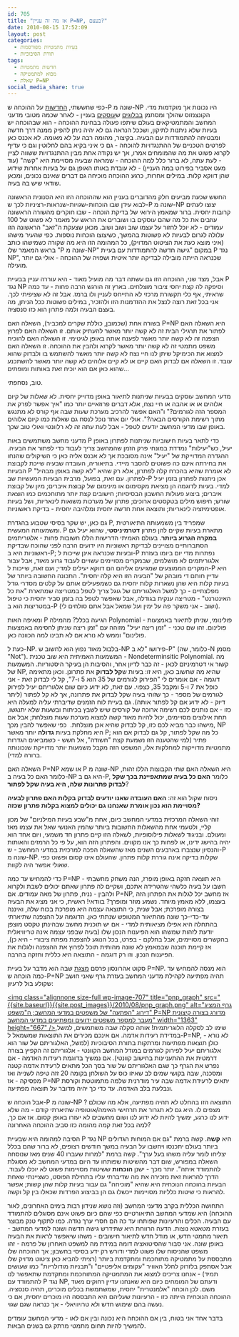 ```yaml
---
id: 705
title: "אז מה זה עניין P=NP, בעצם?"
date: 2010-08-15 17:52:09
layout: post
categories: 
  - בעיות מתמטיות מפורסמות
  - תורת הסיבוכיות
tags: 
  - חדשות מתמטיות
  - מבוא למתמטיקה
  - שאלת P=NP
social_media_share: true
---
```

כפי שחששתי, <a href="http://www.gadial.net/2010/08/10/breaking_news_p_vs_np_proof/">החדשות</a> על ההוכחה ש-P שונה מ-NP היו נכונות אך מוקדמות מדי. הקונצנזוס שהולך ומסתמן <a href="http://rjlipton.wordpress.com/2010/08/12/fatal-flaws-in-deolalikars-proof/">בבלוגים</a> ש<a href="http://scottaaronson.com/blog/?p=458">עוסקים</a> בעניין - לאחר שכמה מטובי מדעני המחשב והמתמטיקאים בעולם שיתפו פעולה בבחינת ההוכחה - הוא שבהוכחה יש בעיות שלא ניתנות לתיקון, ושככל הנראה גם לא יהיה ניתן להפיק ממנה דרך חדשה ומבטיחה להתמודדות עם הבעיה. בקיצור, מהומה רבה על לא מאומה. לא אכנס כאן לפרטים הטכניים של ההתנגדויות להוכחה - גם כי איני בקיא בהם לחלוטין וגם כי עדיף לקרוא פשוט את מה שהמומחים אמרו, אך יש נקודה אחת מבין ההתנגדויות ששווה לציין - לעת עתה, לא ברור כלל למה ההוכחה - שמראה שבעיה מסויימת היא "קשה" (עוד מעט אסביר בפירוט במה העניין) - לא עובדת באותו האופן גם על בעיות אחרות שידוע שהן דווקא קלות. במילים אחרות, כרגע ההוכחה מוכיחה גם דברים שאינם נכונים, ומכאן שודאי שיש בה בעיה.

החשש שכעת מביעים חלק מהדוברים בעניין הוא שההוכחה הזו היא הסנונית הראשונה לבוא עידן שבו הוכחות-שגויות-שנראות-רציניות לכך ש-P שונה מ-NP יצוצו לעתים קרובות יחסית. ברור שמאמץ הירואי של בדיקת הוכחה - שבו חוקרים מהשורה הראשונה עוזבים את כל מה שהם עוסקים בו ושוברים את הראש על מאמר לא פשוט של 100 עמודים - לא יוכל לחזור על עצמו שוב ושוב ושוב. מכאן שצעקת ה"זאב" הראשונה הזו עלולה לגרום לבעיות לא פשוטות בהמשך, כשיצוצו הוכחות נוספות. כפי שהעיר מישהו (איני מוצא כעת את הציטוט המדויק), כל המהומה הזו היא מה שקורה כשמישהו כותב בראש המאמר שלו "P שונה מ-NP" במקום "גישה חדשה להתמודדות עם בעיית P נגד NP", שכנראה הייתה מובילה לבדיקה יותר איטית ושפויה של ההוכחה - אולי גם יותר מועילה.

אבל, מצד שני, ההוכחה הזו גם עשתה דבר מה מועיל מאוד - היא עוררה עניין בבעיית P נגד NP וסיפקה לה קצת יחסי ציבור מוצלחים. בארץ זה הורגש הרבה פחות - עד כמה שראיתי, אף כלי תקשורת מרכזי לא התייחס לעניין ולו ברמז. אבל זה לא שציפיתי לכך. אני בכל זאת רוצה לנצל את ההזדמנות הזו ולהזכיר, במילים פשוטות ככל הניתן, מה בעצם הבעיה ולמה פתרון הוא כזו סנסציה.

בשורה אחת (שכמובן, כוללת שקרים למכביר), השאלה האם P=NP היא השאלה האם לפתור את תרגילי הבית זה לא קשה יותר מאשר להעתיק אותם. זו השאלה האם לפרוץ הצפנה זה לא קשה יותר מאשר לפענח אותה באופן לגיטימי. זו השאלה האם להוכיח משפט מתמטי זה לא קשה יותר מאשר לקרוא ולהבין את ההוכחה. זו השאלה האם למצוא את הכימיקל שיתן לנו חיי נצח לא קשה יותר מאשר להשתמש בו ולבדוק שהוא עובד. זו השאלה אם לבדוק האם קיים או לא קיים אלוהים לא קשה יותר מאשר להשתכנע שהוא כאן אם הוא יוכיח זאת באותות ומופתים...

טוב, נסחפתי.

מדעי המחשב עוסקים בבעיות שניתנות לתיאור באופן מדוייק יחסית. לא שאלות של קיום אלוהים או או אהבה או חיי נצח, אלא דברים פרוזאיים יותר כמו "איך אפשר לפרק את המספר הזה לגורמים?" ו"האם אפשר להרכיב מערכת שעות שבה אף קורס לא מתנגש מתוך רשימת הקורסים הבאה?". אולי יום אחד נוכל לנסח גם שאלות כמו קיום אלוהים באופן שבו מדעי המחשב יודעים לטפל - אבל לעת עתה זה לא רלוונטי ואולי טוב שכך.

מדעני מחשב משתמשים באות P כדי לתאר בעיות חישוביות שניתנות לפתרון באופן יעיל, כש"יעילות" נמדדת במונחי פרק הזמן שהמחשב צריך לעבוד כדי לפתור את הבעיה. ההגדרה המדוייקת של "יעיל" אינה מסובכת אך לא אכנס אליה כאן כי השיקולים שהנחו את בחירתה אינם כה פשוטים להסבר מיידי. בתיאוריה, העובדה שבעיה שייכת לקבוצת הבעיות P לא אומרת שהיא בהכרח קלה לפתרון, אלא רק שהיא "לא קשה באופן מבהיל" לפתרון. עם זאת, בפועל, מרבית הבעיות המעשיות שב-P אכן ניתנות לפתרון בזמן יעיל למדי. בעיות לדוגמה הן מציאת מקסימום או מינימום של קבוצת איברים; מיון של קבוצת איברים; ביצוע פעולות החשבון הבסיסיות; חישובים קצת יותר מתוחכמים כמו הוצאת שורש; חיפוש מילים בטקסטים ארוכים; פתרון של מערכות משואות לינאריות, ושל בעיות אופטימיזציה לינאריות; ותוצאה אחת חדשה יחסית ומלהיבה יחסית - בדיקת ראשוניות.

גם כאן, יש שקר בסיסי שטבוע בהגדרת P, שמפריד בין משמעותה התיאורטית ומשמעותה המעשית. P מתארת בעיות שקיים להן פתרון <strong>דטרמיניסטי</strong>, שהוא יעיל גם <strong>במקרה הגרוע ביותר</strong>. בעולם האמיתי הדרישות הללו חשובות פחות - אלגוריתמים הסתברותיים מצויינים לבדיקת ראשוניות היו ידועים הרבה לפני שהוכח שבדיקת ראשוניות היא ב-P; ובעיות שכנראה אינן שייכות ל-P נפתרות מדי יום ביומו בעזרת אלגוריתמים לא מושלמים, שבמקרים מסויימים עשויים לעבוד גרוע מאוד, אבל עבור המקרים הממוצעים שמגיעים אליהם הם דווקא יעילים למדי; ועם זאת, שייכות ל-P היא עדיין חותם די מובהק של "הבעיה הזו היא קלה יחסית". התכונה החשובה ביותר של בעיות קלות היא שהן נשארות קלות יחסית גם כשמפעילים אותם על קלטים מסדרי גודל מפלצתיים - כך למשל האלגוריתם של גוגל צריך לטפל במטריצה שמתארת "את כל האינטרנט" - מטריצה ענקית בגודלה, אבל שאפשר לטפל בה בזמן סביר יחסית כי טיפול במטריצות הוא ב-P (ושוב - אני משקר פה על ימין ועל שמאל אבל אתם סולחים לי).

ומאיפה האות P הגיעה בכלל? מהמילה Polynomial - פולינומי, שניתן לתיאור באמצעות פולינום. זהו שם טכני - "זמן ריצה יעיל" מזוהה עם "זמן ריצה שניתן לחסימה באמצעות פולינום" וממש לא נורא אם לא תבינו למה הכוונה כאן.

כעת ל-NP. בלבול מאוד נפוץ הוא לחשוב ש-NP פירושו "לא ב-P" (כלומר, שה-N מסמן "Not"). המשמעות האמיתית היא שוב טכנית - Nondeterminsitic Polynomial. מה קשור אי דטרמיניזם לכאן - זה כבר לדיון אחר, והסיבות הן בעיקר היסטוריות. המשמעות של NP, שהיא מה שחשוב כאן, היא זו: בעיות ש<strong>קל לבדוק</strong> את פתרונן. וכאן מתאימה דוגמה - אם אומרים לי "הפירוק לגורמים של 35 הוא 5 ו-7", קל לי לבדוק זאת - אני כופל את 7 ו-5 ומקבל 35, כצפוי. עם זאת, לא ידוע כיום שום אלגוריתם יעיל לפירוק לגורמים של מספר - כך שזוהי בעיה שקל לבדוק את פתרונה, אך לא קל לפתור (ליתר דיוק - לא ידוע אם קל לפתור אותה). גם בעיית לוח הזמנים שדיברתי עליה למעלה היא כזו - אם נותנים לכם רשימה ארוכה של קורסים שיש לשבץ בכיתות ובשעות שלא יתנגשו, תחת אילוצים מסויימים, יכול להיות מאוד קשה למצוא מערכת שעות מוצלחת; אבל אם מישהו כבר מביא לכם כזו, קל לבדוק שהיא אכן מוצלחת.  כפי שאפשר להבין מכך, NP היא מחלקת בעיות <strong>גדולה</strong> יותר מאשר P; כל מה שקל לפתור, קל גם לבדוק אם הוא פתיר (למי שהטענה הזו נשמעת קצת "חשודה", אל חשש - כשמביאים הגדרות מתמטיות מדוייקות למחלקות אלו, המשפט הזה מקבל משמעות יותר מדוייקת שנכונותה ברורה למדי).

השאלה האם P=NP או שמא P שונה מ-NP היא השאלה האם שתי הקבוצות הללו זהות, כלומר האם כל בעיה ב-NP היא גם ב-P, כלומר <strong>האם כל בעיה שמתאפיינת בכך שקל לבדוק פתרונות שלה, היא בעיה שקל לפתור</strong>?

ניסוח שקול הוא זה: <strong>האם העובדה שאנו יודעים לבדוק בקלות האם פתרון לבעיה מסויימת הוא נכון אומרת</strong> <strong>שאנחנו גם יכולים למצוא בקלות פתרון שכזה?</strong>

זוהי השאלה המרכזית במדעי המחשב כיום, אחת מ"שבע בעיות המילניום" של מכון קליי, ולטעמי אחת מהשאלות החשובות ביותר שהמין האנושי שאל את עצמו מאז ומעולם. ובניגוד לשאלות פילוסופיות, לשאלה הזו קיים פתרון חד משמעי, ויום אחד הוא יהיה בהישג ידינו, או לפחות כך אנו מקווים. והפתרון הזה הוא, על פי כל הרמזים והאותות והנסיון שנצברו בארבעים השנים מאז שהשאלה הפכה למרכזית במדעי המחשב - ש-P שונה מ-NP. שקלות בדיקה אינה גוררת קלות פתרון. שהעולם אינו קסום ופשוט כפי שאולי אפשר היה לקוות.

כדי להמחיש עד כמה P=NP היא תוצאה חזקה באופן מופרז, הנה משחק מחשבתי - חשבו על בעיה כלשהי שהטרידה אתכם, ושקיים לה פתרון שאתם יכולים לשבת ולקרוא ולהבין - נניח, פתרון של מאה עמודים. אם P=NP, אז מחשב יכל לגלות את הפתרון הזה בעצמו, ללא מאמץ מיוחד. נשמע מוזר ומופרך? בוודאי! ראשית, כי אני מציג את הבעיה בצורה מופרכת; אבל שנית, כי התוצאה עצמה היא מופרכת בכוח שלה, ואיננה עד-כדי-כך שונה מהתיאור המטופש שנתתי כאן. הדוגמה על ההצפנה שתיארתי בהתחלה היא אפילו מציאותית למדי - אם יש תוכנית מחשב שבהינתן טקסט מוצפן יודעת לזהות שמשהו הוא הפיענוח הנכון שלו (בעיה שבפני עצמה אינה טריוויאלית בהקשרים מסויימים, אבל בחלקם - בפרט, בכל הנוגע להצפנת מפתח ציבורי - היא כן), אז קיימת תוכנה שבמאמץ לא שונה מהותית תוכל לפרוץ את ההצפנה ולגלות את הפיענוח הנכון. וזו רק דוגמה - התוצאה היא כללית וחזקה בהרבה.

סקוט אהרונסון פרסם <a href="http://www.scottaaronson.com/talks/pvsnp.ppt">מצגת</a> שבה הוא מדבר על בעיית P=NP. הוא מנסה להמחיש עד כמה הוכחה ש-P=NP תהיה מפתיעה לקהילת מדעני המחשב בעזרת גרף שאני חושב שקולע בול לרעיון:

<a href="{{site.baseurl}}{{site.post_images}}/2010/08/pnp_graph.png"><img class="alignnone size-full wp-image-707" title="pnp_graph" src="{{site.baseurl}}{{site.post_images}}/2010/08/pnp_graph.png" alt="גרף המציג דירוג "הפתעה" של משפטים במדעי המחשב; ה"משפט" P=NP מדורג בצורה קיצונית מעבר למספר משפטים ידועים ומפתיעים במדעי המחשב" width="1363" height="667" /></a>שימו לב לסקלה הלוגריתמית! אותה סקלה שבה משתמשים, למשל, במדידת רעידות אדמה. אם אינכם מכירים את התוצאות שמשמאל ל-P=NP, לא נורא - כולן תוצאות מפתיעות ומרתקות בתורת הסיבוכיות (למשל, האלגוריתם של שור הוא אלגוריתם יעיל לפירוק לגורמים במודל המחשב הקוונטי - אלגוריתם זה הקפיץ בצורה דרמטית את ההתעניינות בחישוב קוונטי). אם נמשיך בדוגמת רעידות האדמה - אם נפרש את הגרף כך שגם האלגוריתם של שור בסך הכל מתאים לרעידת אדמה קטנה ומסכנה, שבה בקושי שמים לב שאיזו כוס על השולחן בקומה 20 זזה טיפה לשנייה ואז מפסיקה - אז P=NP יתאים לרעידת אדמה שבה עיר מודרנית שלמה מתמוטטת וקורסת ונבלעת בלב האדמה. עד כדי כך יהיה מדובר על תוצאה מפתיעה.

אבל הוכחה ש-P שונה מ-NP ? התוצאה הזו בהחלט לא תהיה מפתיעה, אלא מה שכולם מצפים לו. היא גם לא תגרור את תרחישי האימה/אוטופיה שתיארתי קודם - מה שלא ידוע לנו כרגע, ימשיך להיות לא ידוע לנו ושום מחשבים לא יעזרו באופן קסום. אז אם כך, למה בכל זאת קמה מהומה כזו סביב ההוכחה האחרונה?

הסיבה למהומה היא שבעיית P נגד NP היא <strong>קשה</strong>. קשה ברמת "גם אם המוחות הגדולים ביותר בעולם יתכנסו ויחשבו על הבעיה במשך חודשים רצופים, לא ברור שהם בכלל יצליחו לומר עליה משהו בעל ערך". קשה ברמת "למרות שעברו 40 שנים מאז שנוסחה השאלה במפורש, שום דבר מהשיטות שפותחו עד היום במדעי המחשב לא מסוגלת להתמודד איתה". יותר מכך - ישנן <strong>הוכחות</strong> ששיטות מסויימות פשוט לא יוכלו לעבוד. הדרך להראות זאת מזכירה את מה שדיברתי עליו בתחילת הפוסט, כשציינתי שאחת הבעיות בהוכחה הנוכחית היא שהיא "מוכיחה" גם עבור בעיות קלות שהן קשות; אפשר להראות כי שיטות כלליות מסויימות ייכשלו גם הן בביצוע הפרדות שכאלו בין קל וקשה.

התחושה הכללית בקרב מדעני המחשב (וזה נושא שנידון רבות בימים האחרונים, לאור ההוכחה) היא שמדעי המחשב התיאורטיים כפי שהם כיום פשוט אינם מסוגלים להתמודד עם הבעיה. הכלים והרעיונות שפותחו עד כה הם חסרי ערך נגדה. כמו לתקוף טנק מבוצר בעזרת מטאטא נוצות. הדעה הרווחת היא שתידרש גישה חדשה ושונה למדעי המחשב - תיאור מתמטי חדש, או מודל חדש לתיאור חישובים - משהו שיאפשר לראות את הבעיה באופן שונה. אני סבור שהסיטואציה דומה במידת מה למשפט האחרון של פרמה - זהו משפט שהניסוח שלו פשוט למדי ודורש רק ידע בסיסי בחשבון; אך ההוכחה שלו מתבססת על מתמטיקה מתוחכמת ומתקדמת ביותר (רציתי להביא כאן ציטוט מדויק שלו אבל אסתפק בלזרוק לחלל האוויר "עקומים אליפטיים" ו"תבניות מודולריות" כמו שעושים תמיד) - אנחנו צריכים למצוא את המתמטיקה המתוחכמת ומתקדמת שתאפשר לנו להתמודד עם P נגד NP, ודעתם של המומחים כיום היא שאנחנו עדיין רחוקים מאוד משם. לכן הוכחה "אלמנטרית" יחסית, שמשתמשת בכלים מוכרים, תהיה סנסציה. ההוכחה הנוכחית הייתה כזו - הרעיונות שעליהם היא התבססה היו מוכרים יחסית, אם כי נעשה בהם שימוש חדש ולא טרויוויאלי - אך כנראה שגם שגוי.

בדבר אחד אני בטוח, בין אם ההוכחה היא נכונה ובין אם לאו - מדעי המחשב עומדים להמשיך להיות תחום מתמטי מרתק גם בשנים הבאות.

